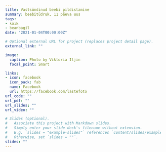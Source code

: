 ```yaml
---
title: Vastsündinud beebi pildistamine
summary: beebitüdruk, 11 päeva uus
tags:
- kõik
- beanbagil
date: "2021-01-04T00:00:00Z"

# Optional external URL for project (replaces project detail page).
external_link: ""

image:
  caption: Photo by Viktoria Iljin
  focal_point: Smart

links:
- icon: facebook
  icon_pack: fab
  name: Facebook
  url: https://facebook.com/lastefoto
url_code: ""
url_pdf: ""
url_slides: ""
url_video: ""

# Slides (optional).
#   Associate this project with Markdown slides.
#   Simply enter your slide deck's filename without extension.
#   E.g. `slides = "example-slides"` references `content/slides/example-slides.md`.
#   Otherwise, set `slides = ""`.
slides: ""
---
```



